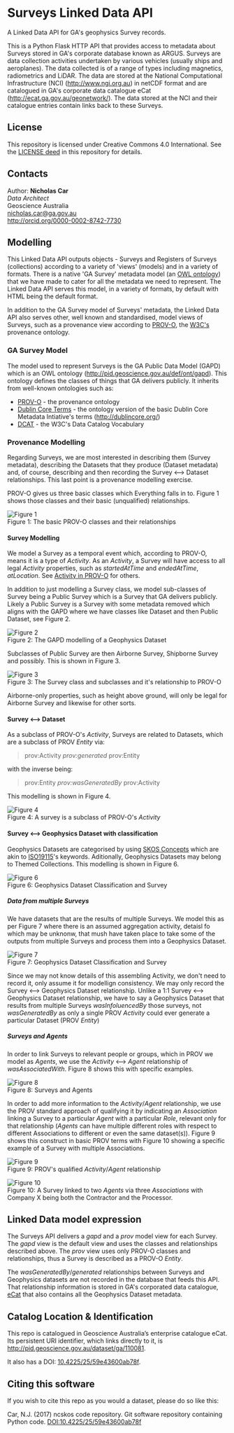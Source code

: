 # Surveys Linked Data API
A Linked Data API for GA's geophysics Survey records.

This is a Python Flask HTTP API that provides access to metadata about Surveys stored in GA's corporate database known as ARGUS. Surveys are data collection activities undertaken by various vehicles (usually ships and aeroplanes). The data collected is of a range of types including magnetics, radiometrics and LiDAR. The data are stored at the National Computational Infrastructure (NCI) (http://www.ngi.org.au) in netCDF format and are catalogued in GA's corporate data catalogue eCat (http://ecat.ga.gov.au/geonetwork/). The data stored at the NCI and their catalogue entries contain links back to these Surveys. 

## License
This repository is licensed under Creative Commons 4.0 International. See the [LICENSE deed](LICENSE) in this repository for details.


## Contacts
Author:
**Nicholas Car**  
*Data Architect*  
Geoscience Australia  
<nicholas.car@ga.gov.au>  
<http://orcid.org/0000-0002-8742-7730>


## Modelling
This Linked Data API outputs objects - Surveys and Registers of Surveys (collections) according to a variety of 'views' (models) and in a variety of formats. There is a native 'GA Survey' metadata model (an [OWL ontology](https://en.wikipedia.org/wiki/Web_Ontology_Language)) that we have made to cater for all the metadata we need to represent. The Linked Data API serves this model, in a variety of formats, by default with HTML being the default format.

In addition to the GA Survey model of Surveys' metadata, the Linked Data API also serves other, well known and standardised, model views of Surveys, such as a provenance view according to [PROV-O](https://www.w3.org/TR/prov-o/), the [W3C's](https://www.w3.org/) provenance ontology.

### GA Survey Model
The model used to represent Surveys is the GA Public Data Model (GAPD) which is an OWL ontology (http://pid.geoscience.gov.au/def/ont/gapd). This ontology defines the classes of things that GA delivers publicly. It inherits from well-known ontologies such as:
 
 * [PROV-O](https://www.w3.org/TR/prov-o/) - the provenance ontology
 * [Dublin Core Terms](http://dublincore.org/schemas/rdfs/) - the ontology version of the basic Dublin Core Metadata Intiative's terms (http://dublincore.org/)
 * [DCAT](https://www.w3.org/TR/vocab-dcat/) - the W3C's Data Catalog Vocabulary

### Provenance Modelling
Regarding Surveys, we are most interested in describing them (Survey metadata), describing the Datasets that they produce (Dataset metadata) and, of course, describing and then recording the Survey <--> Dataset relationships. This last point is a provenance modelling exercise.

PROV-O gives us three basic classes which Everything falls in to. Figure 1 shows those classes and their basic (unqualified) relationships.
 
![Figure 1](static/img/PROV-O-Basic.png)  
Figure 1: The basic PROV-O classes and their relationships 

#### Survey Modelling
We model a Survey as a temporal event which, according to PROV-O, means it is a type of *Activity*. As an *Activity*, a Survey will have access to all legal *Activity* properties, such as *startedAtTime* and *endedAtTime*, *atLocation*. See [Activity in PROV-O](https://www.w3.org/TR/prov-o/#Activity) for others. 

In addition to just modelling a Survey class, we model sub-classes of Survey being a Public Survey which is a Survey that GA delivers publicly. Likely a Public Survey is a Survey with some metadata removed which aligns with the GAPD where we have classes like Dataset and then Public Dataset, see Figure 2. 

![Figure 2](static/img/Survey-Geophysics-Dataset-Type.png)  
Figure 2: The GAPD modelling of a Geophysics Dataset 

Subclasses of Public Survey are then Airborne Survey, Shipborne Survey and possibly. This is shown in Figure 3.

![Figure 3](static/img/Survey-Type.png)  
Figure 3: The Survey class and subclasses and it's relationship to PROV-O 

Airborne-only properties, such as height above ground, will only be legal for Airborne Survey and likewise for other sorts.

#### Survey <--> Dataset
As a subclass of PROV-O's *Activity*, Surveys are related to Datasets, which are a subclass of PROV *Entity* via:

> prov:Activity *prov:generated* prov:Entity

with the inverse being:

> prov:Entity *prov:wasGeneratedBy* prov:Activity

This modelling is shown in Figure 4.

![Figure 4](static/img/Survey-Geophysics-Dataset.png)  
Figure 4: A survey is a subclass of PROV-O's *Activity*

#### Survey <--> Geophysics Dataset with classification
Geophysics Datasets are categorised by using [SKOS Concepts](https://www.w3.org/TR/skos-reference/#concepts) which are akin to [ISO19115](http://www.iso.org/iso/iso_catalogue/catalogue_ics/catalogue_detail_ics.htm?csnumber=53798)'s keywords. Aditionally, Geophysics Datasets may belong to Themed Collections. This modelling is shown in Figure 6.

![Figure 6](static/img/Survey-Dataset-Classification.png)  
Figure 6: Geophysics Dataset Classification and Survey

##### Data from multiple Surveys
We have datasets that are the results of multiple Surveys. We model this as per Figure 7 where there is an assumed aggregation activity, detaisl fo which may be unknonw, that mush have taken place to take some of the outputs from multiple Surveys and process them into a Geophysics Dataset.

![Figure 7](static/img/Survey-Dataset-multi.png)  
Figure 7: Geophysics Dataset Classification and Survey

Since we may not know details of this assembling Activity, we don't need to record it, only assume it for modellign consistency. We may only record the Survey <--> Geophysics Dataset relationship. Unlike a 1:1 Survey <--> Geophysics Dataset relationship, we have to say a Geophysics Dataset that results from multiple Surveys *wasInfoluencedBy* those surveys, not *wasGeneratedBy* as only a single PROV *Activity* could ever generate a particular Dataset (PROV *Entity*)

##### Surveys and Agents
In order to link Surveys to relevant people or groups, which in PROV we model as *Agents*, we use the *Activity* <--> *Agent* relationship of *wasAssociatedWith*. Figure 8 shows this with specific examples.

![Figure 8](static/img/Survey-Agent.png)  
Figure 8: Surveys and Agents

In order to add more information to the *Activity*/*Agent* relationship, we use the PROV standard approach of qualifying it by indicating an *Association* linking a Survey to a particular *Agent* with a particular *Role*, relevant only for that relationship (*Agents* can have multiple different roles with respect to different Associations to different or even the same dataset(s)). Figure 9 shows this construct in basic PROV terms with Figure 10 showing a specific example of a Survey with multiple Associations.
 
![Figure 9](static/img/Survey-Agent-Qualified-PROV.png)  
Figure 9: PROV's qualified *Activity*/*Agent* relationship

![Figure 10](static/img/Survey-Agent-Qualified-example.png)  
Figure 10: A Survey linked to two *Agents* via three *Associations* with Company X being both the Contractor and the Processor. 

## Linked Data model expression
The Surveys API delivers a *gapd* and a *prov* model view for each Survey. The *gapd* view is the default view and uses the classes and relationships described above. The *prov* view uses only PROV-O classes and relationships, thus a Survey is described as a PROV-O *Entity*.

The *wasGeneratedBy*/*generated* relationships between Surveys and Geophysics datasets are not recorded in the database that feeds this API. That relationship information is stored in GA's corporated data catalogue, [eCat](http://ecat.ga.gov.au/geonetwork/) that also contains all the Geophysics Dataset metadata.


## Catalog Location & Identification
This repo is catalogued in Geoscience Australia’s enterprise catalogue eCat. Its persistent URI identifier, which links directly to it, is <http://pid.geoscience.gov.au/dataset/ga/110081>.

It also has a DOI: [10.4225/25/59e43600ab78f](http://dx.doi.org/10.4225/25/59e43600ab78f).


## Citing this software
If you wish to cite this repo as you would a dataset, please do so like this:

Car, N.J. (2017) ncskos code repository. Git software repository containing Python code. [DOI:10.4225/25/59e43600ab78f](http://dx.doi.org/10.4225/25/59e43600ab78f)